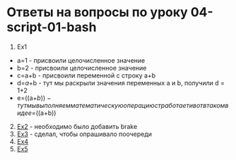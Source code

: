 # Ответы на вопросы по уроку 04-script-01-bash
1. Ex1
* a=1 			- присвоили целочисленное значение
* b=2 			- присвоили целочисленное значение
* c=a+b 			- присвоили переменной с строку а+b 
* d=$a+$b 		- тут мы раскрыли значения переменных a и b, получили d = 1+2
* e=$(($a+$b))	- тут мы выполняем математическую операцию стработает и вот в таком виде e=$((a+b))
2. [Ex2](https://github.com/Ecriptor/devops-netology/blob/master/homework/04-script-01-bash/2.sh) - необходимо было добавить brake
3. [Ex3](https://github.com/Ecriptor/devops-netology/blob/master/homework/04-script-01-bash/3.sh) - сделал, чтобы опрашивало поочереди
4. [Ex4](https://github.com/Ecriptor/devops-netology/blob/master/homework/04-script-01-bash/4.sh) 
5. [Ex5](https://github.com/Ecriptor/devops-netology/blob/master/homework/04-script-01-bash/commit-msg.sh)
